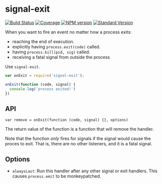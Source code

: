 # signal-exit

[![Build Status](https://travis-ci.org/tapjs/signal-exit.png)](https://travis-ci.org/tapjs/signal-exit)
[![Coverage](https://coveralls.io/repos/tapjs/signal-exit/badge.svg?branch=master)](https://coveralls.io/r/tapjs/signal-exit?branch=master)
[![NPM version](https://img.shields.io/npm/v/signal-exit.svg)](https://www.npmjs.com/package/signal-exit)
[![Standard Version](https://img.shields.io/badge/release-standard%20version-brightgreen.svg)](https://github.com/conventional-changelog/standard-version)

When you want to fire an event no matter how a process exits:

* reaching the end of execution.
* explicitly having `process.exit(code)` called.
* having `process.kill(pid, sig)` called.
* receiving a fatal signal from outside the process

Use `signal-exit`.

```js
var onExit = require('signal-exit');

onExit(function (code, signal) {
  console.log('process exited!')
})
```

## API

`var remove = onExit(function (code, signal) {}, options)`

The return value of the function is a function that will remove the
handler.

Note that the function *only* fires for signals if the signal would
cause the proces to exit.  That is, there are no other listeners, and
it is a fatal signal.

## Options

* `alwaysLast`: Run this handler after any other signal or exit
  handlers.  This causes `process.emit` to be monkeypatched.
